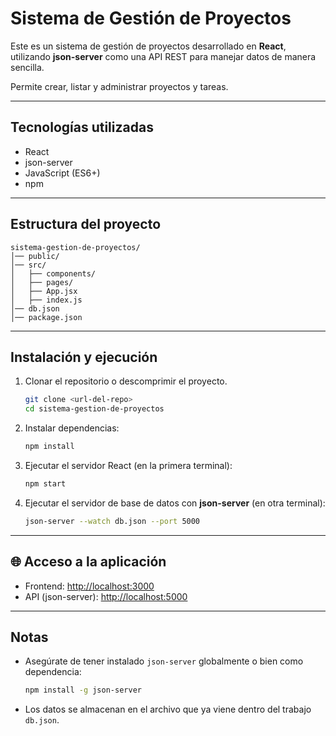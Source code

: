 # Sistema de Gestión de Proyectos

Este es un sistema de gestión de proyectos desarrollado en **React**, utilizando **json-server** como una API REST para manejar datos de manera sencilla.

Permite crear, listar y administrar proyectos y tareas.

---

## Tecnologías utilizadas

* React
* json-server
* JavaScript (ES6+)
* npm

---

## Estructura del proyecto

```
sistema-gestion-de-proyectos/
│── public/
│── src/
│   ├── components/
│   ├── pages/
│   ├── App.jsx
│   ├── index.js
│── db.json
│── package.json
```

---

## Instalación y ejecución

1. Clonar el repositorio o descomprimir el proyecto.

   ```bash
   git clone <url-del-repo>
   cd sistema-gestion-de-proyectos
   ```

2. Instalar dependencias:

   ```bash
   npm install
   ```

3. Ejecutar el servidor React (en la primera terminal):

   ```bash
   npm start
   ```

4. Ejecutar el servidor de base de datos con **json-server** (en otra terminal):

   ```bash
   json-server --watch db.json --port 5000
   ```

---

## 🌐 Acceso a la aplicación

* Frontend: [http://localhost:3000](http://localhost:3000)
* API (json-server): [http://localhost:5000](http://localhost:5000)

---

## Notas

* Asegúrate de tener instalado `json-server` globalmente o bien como dependencia:

  ```bash
  npm install -g json-server
  ```
* Los datos se almacenan en el archivo que ya viene dentro del trabajo `db.json`.
